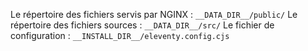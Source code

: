 Le répertoire des fichiers servis par NGINX : `__DATA_DIR__/public/`
Le répertoire des fichiers sources : `__DATA_DIR__/src/`
Le fichier de configuration : `__INSTALL_DIR__/eleventy.config.cjs`